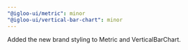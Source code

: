```yaml
---
"@igloo-ui/metric": minor
"@igloo-ui/vertical-bar-chart": minor
---
```


Added the new brand styling to Metric and VerticalBarChart.
